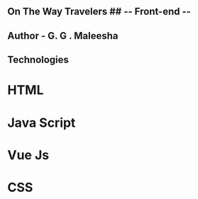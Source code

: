 ## On The Way Travelers ##  -- Front-end --
## Author - G. G . Maleesha ##

## Technologies ##
# HTML
# Java Script
# Vue Js
# CSS
